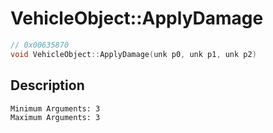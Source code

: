 # VehicleObject::ApplyDamage
```c
// 0x00635870
void VehicleObject::ApplyDamage(unk p0, unk p1, unk p2)
```
## Description
```
Minimum Arguments: 3
Maximum Arguments: 3
```
